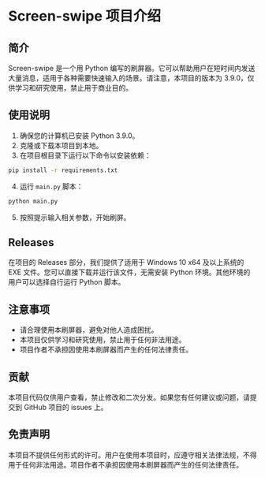 # Screen-swipe 项目介绍

## 简介

Screen-swipe 是一个用 Python 编写的刷屏器。它可以帮助用户在短时间内发送大量消息，适用于各种需要快速输入的场景。请注意，本项目的版本为 3.9.0，仅供学习和研究使用，禁止用于商业目的。

## 使用说明

1. 确保您的计算机已安装 Python 3.9.0。
2. 克隆或下载本项目到本地。
3. 在项目根目录下运行以下命令以安装依赖：

```bash
pip install -r requirements.txt
```

4. 运行 `main.py` 脚本：

```bash
python main.py
```

5. 按照提示输入相关参数，开始刷屏。

## Releases

在项目的 Releases 部分，我们提供了适用于 Windows 10 x64 及以上系统的 EXE 文件。您可以直接下载并运行该文件，无需安装 Python 环境。其他环境的用户可以选择自行运行 Python 脚本。

## 注意事项

- 请合理使用本刷屏器，避免对他人造成困扰。
- 本项目仅供学习和研究使用，禁止用于任何非法用途。
- 项目作者不承担因使用本刷屏器而产生的任何法律责任。

## 贡献

本项目代码仅供用户查看，禁止修改和二次分发。如果您有任何建议或问题，请提交到 GitHub 项目的 issues 上。

## 免责声明

本项目不提供任何形式的许可。用户在使用本项目时，应遵守相关法律法规，不得用于任何非法用途。项目作者不承担因使用本刷屏器而产生的任何法律责任。